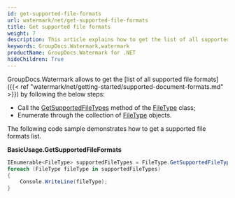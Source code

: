 ```yaml
---
id: get-supported-file-formats
url: watermark/net/get-supported-file-formats
title: Get supported file formats
weight: 7
description: This article explains how to get the list of all supported file formats.
keywords: GroupDocs.Watermark,watermark
productName: GroupDocs.Watermark for .NET
hideChildren: True
---
```

GroupDocs.Watermark allows to get the [list of all supported file formats]({{< ref "watermark/net/getting-started/supported-document-formats.md" >}}) by following the below steps:

* Call the [GetSupportedFileTypes](https://reference.groupdocs.com/net/watermark/groupdocs.watermark.common/filetype/methods/getsupportedfiletypes) method of the [FileType](https://reference.groupdocs.com/net/watermark/groupdocs.watermark.common/filetype) class;
* Enumerate through the collection of [FileType](https://reference.groupdocs.com/net/watermark/groupdocs.watermark.common/filetype) objects.

The following code sample demonstrates how to get a supported file formats list.

**BasicUsage.GetSupportedFileFormats**

```csharp
IEnumerable<FileType> supportedFileTypes = FileType.GetSupportedFileTypes();
foreach (FileType fileType in supportedFileTypes)
{
    Console.WriteLine(fileType);
}
```
